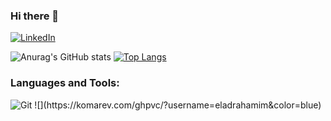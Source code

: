 ### Hi there 👋

<!--
**eladrahamim/eladrahamim** is a ✨ _special_ ✨ repository because its `README.md` (this file) appears on your GitHub profile.

Here are some ideas to get you started:

- 🔭 I’m currently working on ...
- 🌱 I’m currently learning ...
- 👯 I’m looking to collaborate on ...
- 🤔 I’m looking for help with ...
- 💬 Ask me about ...
- 📫 How to reach me: ...
- 😄 Pronouns: ...
- ⚡ Fun fact: ...
-->
<a href="https://www.linkedin.com/in/elad-rahamim-732598208/" title="Linkedin"><img alt="LinkedIn" src="https://img.shields.io/badge/linkedin%20-%230077B5.svg?&style=for-the-badge&logo=linkedin&logoColor=white"/></a>

![Anurag's GitHub stats](https://github-readme-stats.vercel.app/api?username=eladrahamim&show_icons=true&theme=radical&line_height=20)
[![Top Langs](https://github-readme-stats.vercel.app/api/top-langs/?username=eladrahamim&layout=compact&theme=radical)](https://github.com/anuraghazra/github-readme-stats)

### Languages and Tools:
<img alt="Git" src="https://img.shields.io/badge/git%20-%23F05033.svg?&style=for-the-badge&logo=git&logoColor=white"/> 
![](https://komarev.com/ghpvc/?username=eladrahamim&color=blue)
